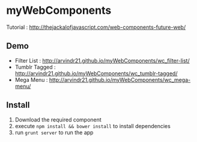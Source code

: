 myWebComponents
===============

Tutorial : http://thejackalofjavascript.com/web-components-future-web/ 

Demo
----
* Filter List : http://arvindr21.github.io/myWebComponents/wc_filter-list/
* Tumblr Tagged : http://arvindr21.github.io/myWebComponents/wc_tumblr-tagged/
* Mega Menu : http://arvindr21.github.io/myWebComponents/wc_mega-menu/


Install
-------

1. Download the required component
2. execute ```npm install && bower install``` to install dependencies
3. run ```grunt server``` to run the app
